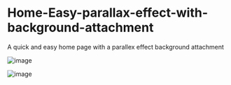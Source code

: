 # Home-Easy-parallax-effect-with-background-attachment

A quick and easy home page with a parallex effect background attachment 

![image](https://github.com/ThyMo05e/Home-Easy-parallax-effect-with-background-attachment/assets/126653199/bd460041-e48f-43c6-a3d8-15ba5e0f625c)

![image](https://github.com/ThyMo05e/Home-Easy-parallax-effect-with-background-attachment/assets/126653199/7129d47a-193f-464b-adad-ca3efea44606)
